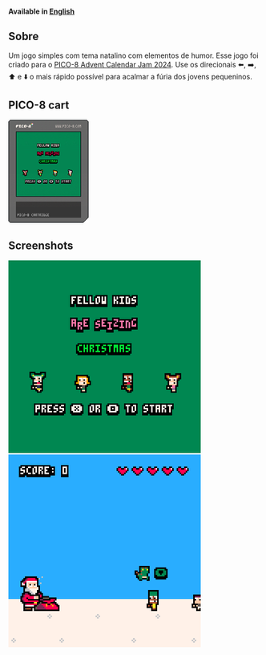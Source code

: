 #### Available in [English](README.md)

## Sobre

Um jogo simples com tema natalino com elementos de humor. Esse jogo foi criado para o [PICO-8 Advent Calendar Jam 2024](https://itch.io/jam/pico-8-advent-calendar-2024). Use os direcionais ⬅️, ➡️, ⬆️ e ⬇️ o mais rápido possível para acalmar a fúria dos jovens pequeninos.

## PICO-8 cart
![cart](dist/fellow-kids-are-seizing-christmas.png)

## Screenshots

![1](dist/screenshots/1.gif)
![2](dist/screenshots/2.gif)

